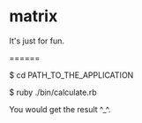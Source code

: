 matrix
======

It's just for fun.

======

$ cd PATH_TO_THE_APPLICATION

$ ruby ./bin/calculate.rb

You would get the result ^_^.
